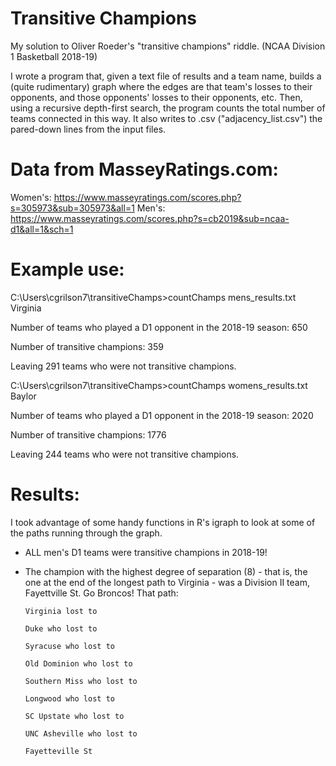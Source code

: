# Transitive Champions
My solution to Oliver Roeder's "transitive champions" riddle. (NCAA Division 1 Basketball 2018-19)

I wrote a program that, given a text file of results and a team name, builds a (quite rudimentary) graph where the edges are that team's losses to their opponents, and those opponents' losses to their opponents, etc.
Then, using a recursive depth-first search, the program counts the total number of teams connected in this way. It also writes to .csv ("adjacency_list.csv") the pared-down lines from the input files.

# Data from MasseyRatings.com:
Women's: https://www.masseyratings.com/scores.php?s=305973&sub=305973&all=1
Men's: https://www.masseyratings.com/scores.php?s=cb2019&sub=ncaa-d1&all=1&sch=1

# Example use:
C:\Users\cgrilson7\transitiveChamps>countChamps mens_results.txt Virginia

Number of teams who played a D1 opponent in the 2018-19 season: 650

Number of transitive champions: 359

Leaving 291 teams who were not transitive champions.

C:\Users\cgrilson7\transitiveChamps>countChamps womens_results.txt Baylor

Number of teams who played a D1 opponent in the 2018-19 season: 2020

Number of transitive champions: 1776

Leaving 244 teams who were not transitive champions.

# Results:

I took advantage of some handy functions in R's igraph to look at some of the paths running through the graph.
- ALL men's D1 teams were transitive champions in 2018-19!
- The champion with the highest degree of separation (8) - that is, the one at the end of the longest path to Virginia - was a Division II team, Fayettville St. Go Broncos!
      That path:
      
      Virginia lost to
      
      Duke who lost to
      
      Syracuse who lost to
      
      Old Dominion who lost to
      
      Southern Miss who lost to 
      
      Longwood who lost to
      
      SC Upstate who lost to
      
      UNC Asheville who lost to
      
      Fayetteville St
